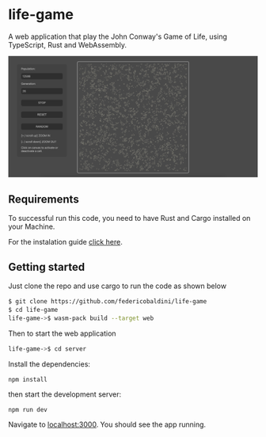 # life-game

A web application that play the John Conway's Game of Life, using TypeScript, Rust and WebAssembly.

<p align="center">
  <img src="https://github.com/federicobaldini/life-game/blob/main/application.png" alt="application" />
</p>

## Requirements

To successful run this code, you need to have Rust and Cargo installed on your Machine.

For the instalation guide [click here](https://www.rust-lang.org/learn/get-started).

## Getting started 

Just clone the repo and use cargo to run the code as shown below

```bash
$ git clone https://github.com/federicobaldini/life-game
$ cd life-game
life-game->$ wasm-pack build --target web
```

Then to start the web application 

```bash
life-game->$ cd server
```

Install the dependencies:

```
npm install
```

then start the development server:

```
npm run dev
```

Navigate to [localhost:3000](http://localhost:3000). You should see the app running.
